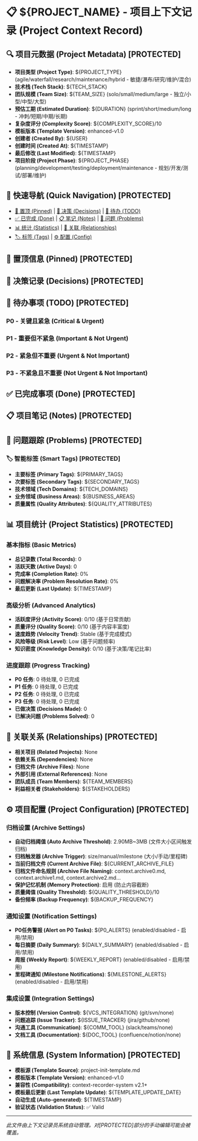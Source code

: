 # 📋 ${PROJECT_NAME} - 项目上下文记录 (Project Context Record)

## 🔍 项目元数据 (Project Metadata) [PROTECTED]
- **项目类型 (Project Type)**: ${PROJECT_TYPE} (agile/waterfall/research/maintenance/hybrid - 敏捷/瀑布/研究/维护/混合)
- **技术栈 (Tech Stack)**: ${TECH_STACK}
- **团队规模 (Team Size)**: ${TEAM_SIZE} (solo/small/medium/large - 独立/小型/中型/大型)
- **预估工期 (Estimated Duration)**: ${DURATION} (sprint/short/medium/long - 冲刺/短期/中期/长期)
- **复杂度评分 (Complexity Score)**: ${COMPLEXITY_SCORE}/10
- **模板版本 (Template Version)**: enhanced-v1.0
- **创建者 (Created By)**: ${USER}
- **创建时间 (Created At)**: ${TIMESTAMP}
- **最后修改 (Last Modified)**: ${TIMESTAMP}
- **项目阶段 (Project Phase)**: ${PROJECT_PHASE} (planning/development/testing/deployment/maintenance - 规划/开发/测试/部署/维护)

## 🎯 快速导航 (Quick Navigation) [PROTECTED]
- [📌 置顶 (Pinned)](#-置顶信息-pinned-protected) | [🎯 决策 (Decisions)](#-决策记录-decisions-protected) | [📝 待办 (TODO)](#📝-待办事项-todo-protected)
- [✅ 已完成 (Done)](#-已完成事项-done-protected) | [📋 笔记 (Notes)](#-项目笔记-notes-protected) | [🔧 问题 (Problems)](#-问题跟踪-problems-protected)
- [📊 统计 (Statistics)](#-项目统计-project-statistics-protected) | [🔗 关联 (Relationships)](#-关联关系-relationships-protected)
- [🏷️ 标签 (Tags)](#-智能标签-smart-tags-protected) | [⚙️ 配置 (Config)](#-项目配置-project-configuration-protected)

## 📌 置顶信息 (Pinned) [PROTECTED]
<!-- 应始终可见的关键信息 -->
<!-- 用于: 关键决策、重要截止日期、关键联系人、重要链接 -->

## 🎯 决策记录 (Decisions) [PROTECTED]
<!-- 重要的项目决策及影响分析 -->
<!-- 格式: [日期] 决策: 描述 | 影响: High/Medium/Low | 利益相关者: 列表 -->

## 📝 待办事项 (TODO) [PROTECTED]
### P0 - 关键且紧急 (Critical & Urgent)
<!-- 阻塞问题、生产问题、安全漏洞 -->

### P1 - 重要但不紧急 (Important & Not Urgent)
<!-- 战略任务、架构决策、主要功能 -->

### P2 - 紧急但不重要 (Urgent & Not Important)
<!-- 中断事务、部分会议、部分邮件 -->

### P3 - 不紧急且不重要 (Not Urgent & Not Important)
<!-- 锦上添花的功能、文档改进、重构 -->

## ✅ 已完成事项 (Done) [PROTECTED]
<!-- 已完成任务及成就跟踪 -->
<!-- 格式: [日期] 任务: 描述 | 影响: 描述 | 经验教训: 关键学习 -->

## 📋 项目笔记 (Notes) [PROTECTED]
<!-- 项目笔记及智能分类 -->
<!-- 使用标签: #technical #meeting #idea #research #bug #feature -->

## 🔧 问题跟踪 (Problems) [PROTECTED]
<!-- 问题跟踪及根本原因分析 -->
<!-- 格式: [日期] 问题: 描述 | 根本原因: 分析 | 解决方案: 方法 | 状态: Open/Resolved -->

### 🏷️ 智能标签 (Smart Tags) [PROTECTED]
- **主要标签 (Primary Tags)**: ${PRIMARY_TAGS}
- **次要标签 (Secondary Tags)**: ${SECONDARY_TAGS}
- **技术领域 (Tech Domains)**: ${TECH_DOMAINS}
- **业务领域 (Business Areas)**: ${BUSINESS_AREAS}
- **质量属性 (Quality Attributes)**: ${QUALITY_ATTRIBUTES}

## 📊 项目统计 (Project Statistics) [PROTECTED]
### 基本指标 (Basic Metrics)
- **总记录数 (Total Records)**: 0
- **活跃天数 (Active Days)**: 0
- **完成率 (Completion Rate)**: 0%
- **问题解决率 (Problem Resolution Rate)**: 0%
- **最后更新 (Last Update)**: ${TIMESTAMP}

### 高级分析 (Advanced Analytics)
- **活跃度评分 (Activity Score)**: 0/10 (基于日常贡献)
- **质量评分 (Quality Score)**: 0/10 (基于内容丰富度)
- **速度趋势 (Velocity Trend)**: Stable (基于完成模式)
- **风险等级 (Risk Level)**: Low (基于问题频率)
- **知识密度 (Knowledge Density)**: 0/10 (基于决策/笔记比率)

### 进度跟踪 (Progress Tracking)
- **P0 任务**: 0 待处理, 0 已完成
- **P1 任务**: 0 待处理, 0 已完成
- **P2 任务**: 0 待处理, 0 已完成
- **P3 任务**: 0 待处理, 0 已完成
- **已做决策 (Decisions Made)**: 0
- **已解决问题 (Problems Solved)**: 0

## 🔗 关联关系 (Relationships) [PROTECTED]
- **相关项目 (Related Projects)**: None
- **依赖关系 (Dependencies)**: None
- **归档文件 (Archive Files)**: None
- **外部引用 (External References)**: None
- **团队成员 (Team Members)**: ${TEAM_MEMBERS}
- **利益相关者 (Stakeholders)**: ${STAKEHOLDERS}

## ⚙️ 项目配置 (Project Configuration) [PROTECTED]
### 归档设置 (Archive Settings)
- **自动归档阈值 (Auto Archive Threshold)**: 2.90MB~3MB (文件大小区间触发归档)
- **归档触发器 (Archive Trigger)**: size/manual/milestone (大小/手动/里程碑)
- **当前归档文件 (Current Archive File)**: ${CURRENT_ARCHIVE_FILE}
- **归档文件命名规则 (Archive File Naming)**: context.archive0.md, context.archive1.md, context.archive2.md...
- **保护记忆机制 (Memory Protection)**: 启用 (防止内容截断)
- **质量阈值 (Quality Threshold)**: ${QUALITY_THRESHOLD}/10
- **备份频率 (Backup Frequency)**: ${BACKUP_FREQUENCY}

### 通知设置 (Notification Settings)
- **P0任务警报 (Alert on P0 Tasks)**: ${P0_ALERTS} (enabled/disabled - 启用/禁用)
- **每日摘要 (Daily Summary)**: ${DAILY_SUMMARY} (enabled/disabled - 启用/禁用)
- **周报 (Weekly Report)**: ${WEEKLY_REPORT} (enabled/disabled - 启用/禁用)
- **里程碑通知 (Milestone Notifications)**: ${MILESTONE_ALERTS} (enabled/disabled - 启用/禁用)

### 集成设置 (Integration Settings)
- **版本控制 (Version Control)**: ${VCS_INTEGRATION} (git/svn/none)
- **问题追踪 (Issue Tracker)**: ${ISSUE_TRACKER} (jira/github/none)
- **沟通工具 (Communication)**: ${COMM_TOOL} (slack/teams/none)
- **文档工具 (Documentation)**: ${DOC_TOOL} (confluence/notion/none)

## 🔄 系统信息 (System Information) [PROTECTED]
- **模板源 (Template Source)**: project-init-template.md
- **模板版本 (Template Version)**: enhanced-v1.0
- **兼容性 (Compatibility)**: context-recorder-system v2.1+
- **模板最后更新 (Last Template Update)**: ${TEMPLATE_UPDATE_DATE}
- **自动生成 (Auto-generated)**: ${TIMESTAMP}
- **验证状态 (Validation Status)**: ✅ Valid

---
*此文件由上下文记录员系统自动管理。对[PROTECTED]部分的手动编辑可能会被覆盖。*